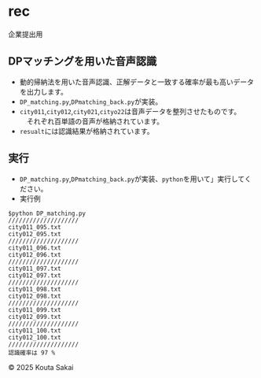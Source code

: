 # rec
企業提出用

## DPマッチングを用いた音声認識
- 動的帰納法を用いた音声認識、正解データと一致する確率が最も高いデータを出力します。
- `DP_matching.py`,`DPmatching_back.py`が実装。
- `city011`,`city012`,`city021`,`cityo22`は音声データを整列させたものです。
　それぞれ百単語の音声が格納されています。
- `resualt`には認識結果が格納されています。

## 実行
- `DP_matching.py`,`DPmatching_back.py`が実装、`python`を用いて」実行してください。
- 実行例
```
$python DP_matching.py
////////////////////
city011_095.txt
city012_095.txt
////////////////////
city011_096.txt
city012_096.txt
////////////////////
city011_097.txt
city012_097.txt
////////////////////
city011_098.txt
city012_098.txt
////////////////////
city011_099.txt
city012_099.txt
////////////////////
city011_100.txt
city012_100.txt
////////////////////
認識確率は 97 %
```


© 2025 Kouta Sakai

